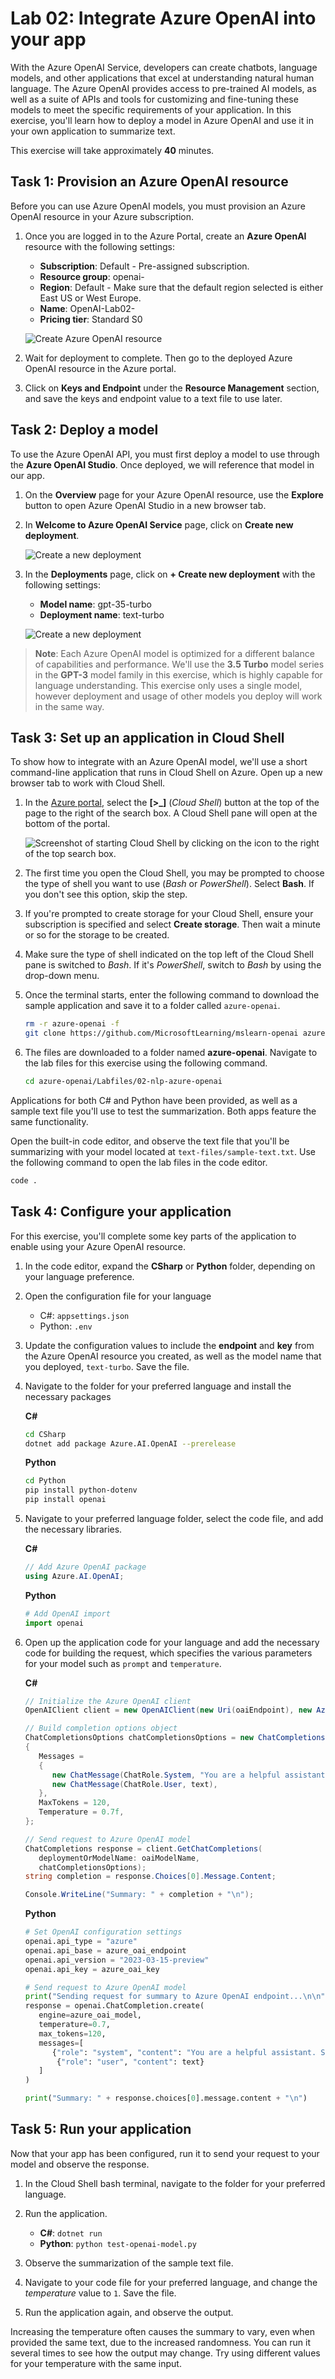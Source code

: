 # Lab 02: Integrate Azure OpenAI into your app

With the Azure OpenAI Service, developers can create chatbots, language models, and other applications that excel at understanding natural human language. The Azure OpenAI provides access to pre-trained AI models, as well as a suite of APIs and tools for customizing and fine-tuning these models to meet the specific requirements of your application. In this exercise, you'll learn how to deploy a model in Azure OpenAI and use it in your own application to summarize text.

This exercise will take approximately **40** minutes.

## Task 1: Provision an Azure OpenAI resource

Before you can use Azure OpenAI models, you must provision an Azure OpenAI resource in your Azure subscription.

1. Once you are logged in to the Azure Portal, create an **Azure OpenAI** resource with the following settings:
    - **Subscription**: Default - Pre-assigned subscription.
    - **Resource group**: openai-<inject key="Deployment-id" enableCopy="false"></inject>
    - **Region**: Default - Make sure that the default region selected is either East US or West Europe. 
    - **Name**: OpenAI-Lab02-<inject key="Deployment-id" enableCopy="false"></inject>
    - **Pricing tier**: Standard S0
  
   ![](../media/openai-lab01_01.png "Create Azure OpenAI resource")

2. Wait for deployment to complete. Then go to the deployed Azure OpenAI resource in the Azure portal.
3. Click on **Keys and Endpoint** under the **Resource Management** section, and save the keys and endpoint value to a text file to use later.

## Task 2: Deploy a model

To use the Azure OpenAI API, you must first deploy a model to use through the **Azure OpenAI Studio**. Once deployed, we will reference that model in our app.

1. On the **Overview** page for your Azure OpenAI resource, use the **Explore** button to open Azure OpenAI Studio in a new browser tab.
2. In **Welcome to Azure OpenAI Service** page, click on **Create new deployment**.

   ![](../media/openai-lab01_t2_s2.png "Create a new deployment")

3. In the **Deployments** page, click on **+ Create new deployment** with the following settings:
    - **Model name**: gpt-35-turbo
    - **Deployment name**: text-turbo
  
   ![](../media/openai-lab01_t2_s3.png "Create a new deployment")

> **Note**: Each Azure OpenAI model is optimized for a different balance of capabilities and performance. We'll use the **3.5 Turbo** model series in the **GPT-3** model family in this exercise, which is highly capable for language understanding. This exercise only uses a single model, however deployment and usage of other models you deploy will work in the same way.

## Task 3: Set up an application in Cloud Shell

To show how to integrate with an Azure OpenAI model, we'll use a short command-line application that runs in Cloud Shell on Azure. Open up a new browser tab to work with Cloud Shell.

1. In the [Azure portal](https://portal.azure.com?azure-portal=true), select the **[>_]** (*Cloud Shell*) button at the top of the page to the right of the search box. A Cloud Shell pane will open at the bottom of the portal.

    ![Screenshot of starting Cloud Shell by clicking on the icon to the right of the top search box.](../media/cloudshell-launch-portal.png#lightbox)

2. The first time you open the Cloud Shell, you may be prompted to choose the type of shell you want to use (*Bash* or *PowerShell*). Select **Bash**. If you don't see this option, skip the step.  

3. If you're prompted to create storage for your Cloud Shell, ensure your subscription is specified and select **Create storage**. Then wait a minute or so for the storage to be created.

4. Make sure the type of shell indicated on the top left of the Cloud Shell pane is switched to *Bash*. If it's *PowerShell*, switch to *Bash* by using the drop-down menu.

5. Once the terminal starts, enter the following command to download the sample application and save it to a folder called `azure-openai`.

    ```bash
   rm -r azure-openai -f
   git clone https://github.com/MicrosoftLearning/mslearn-openai azure-openai
    ```
  
6. The files are downloaded to a folder named **azure-openai**. Navigate to the lab files for this exercise using the following command.

    ```bash
   cd azure-openai/Labfiles/02-nlp-azure-openai
    ```

Applications for both C# and Python have been provided, as well as a sample text file you'll use to test the summarization. Both apps feature the same functionality.

Open the built-in code editor, and observe the text file that you'll be summarizing with your model located at `text-files/sample-text.txt`. Use the following command to open the lab files in the code editor.

```bash
code .
```

## Task 4: Configure your application

For this exercise, you'll complete some key parts of the application to enable using your Azure OpenAI resource.

1. In the code editor, expand the **CSharp** or **Python** folder, depending on your language preference.

2. Open the configuration file for your language

    - C#: `appsettings.json`
    - Python: `.env`
    
3. Update the configuration values to include the **endpoint** and **key** from the Azure OpenAI resource you created, as well as the model name that you deployed, `text-turbo`. Save the file.

4. Navigate to the folder for your preferred language and install the necessary packages

    **C#**

    ```bash
   cd CSharp
   dotnet add package Azure.AI.OpenAI --prerelease
    ```

    **Python**

    ```bash
   cd Python
   pip install python-dotenv
   pip install openai
    ```

5. Navigate to your preferred language folder, select the code file, and add the necessary libraries.

    **C#**

    ```csharp
   // Add Azure OpenAI package
   using Azure.AI.OpenAI;
    ```

    **Python**

    ```python
   # Add OpenAI import
   import openai
    ```

5. Open up the application code for your language and add the necessary code for building the request, which specifies the various parameters for your model such as `prompt` and `temperature`.

    **C#**

    ```csharp
   // Initialize the Azure OpenAI client
   OpenAIClient client = new OpenAIClient(new Uri(oaiEndpoint), new AzureKeyCredential(oaiKey));

   // Build completion options object
   ChatCompletionsOptions chatCompletionsOptions = new ChatCompletionsOptions()
   {
       Messages =
       {
          new ChatMessage(ChatRole.System, "You are a helpful assistant. Summarize the following text in 60 words or less."),
          new ChatMessage(ChatRole.User, text),
       },
       MaxTokens = 120,
       Temperature = 0.7f,
   };

   // Send request to Azure OpenAI model
   ChatCompletions response = client.GetChatCompletions(
       deploymentOrModelName: oaiModelName, 
       chatCompletionsOptions);
   string completion = response.Choices[0].Message.Content;

   Console.WriteLine("Summary: " + completion + "\n");
    ```

    **Python**

    ```python
   # Set OpenAI configuration settings
   openai.api_type = "azure"
   openai.api_base = azure_oai_endpoint
   openai.api_version = "2023-03-15-preview"
   openai.api_key = azure_oai_key

   # Send request to Azure OpenAI model
   print("Sending request for summary to Azure OpenAI endpoint...\n\n")
   response = openai.ChatCompletion.create(
       engine=azure_oai_model,
       temperature=0.7,
       max_tokens=120,
       messages=[
          {"role": "system", "content": "You are a helpful assistant. Summarize the following text in 60 words or less."},
           {"role": "user", "content": text}
       ]
   )

   print("Summary: " + response.choices[0].message.content + "\n")
    ```

## Task 5: Run your application

Now that your app has been configured, run it to send your request to your model and observe the response.

1. In the Cloud Shell bash terminal, navigate to the folder for your preferred language.
1. Run the application.

    - **C#**: `dotnet run`
    - **Python**: `python test-openai-model.py`

1. Observe the summarization of the sample text file.
1. Navigate to your code file for your preferred language, and change the *temperature* value to `1`. Save the file.
1. Run the application again, and observe the output.

Increasing the temperature often causes the summary to vary, even when provided the same text, due to the increased randomness. You can run it several times to see how the output may change. Try using different values for your temperature with the same input.
